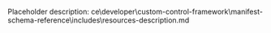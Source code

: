 Placeholder description: ce\developer\custom-control-framework\manifest-schema-reference\includes\resources-description.md